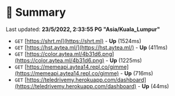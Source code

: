 # 📖 Summary
Last updated: **23/5/2022, 2:33:55 PG "Asia/Kuala_Lumpur"**

- `GET` [https://shrt.ml](https://shrt.ml) - **Up** (1524ms)
- `GET` [https://hst.aytea.ml/](https://hst.aytea.ml/) - **Up** (411ms)
- `GET` [https://color.aytea.ml/4b31d6.png](https://color.aytea.ml/4b31d6.png) - **Up** (1225ms)
- `GET` [https://memeapi.aytea14.repl.co/gimme](https://memeapi.aytea14.repl.co/gimme) - **Up** (716ms)
- `GET` [https://teledrivemy.herokuapp.com/dashboard](https://teledrivemy.herokuapp.com/dashboard) - **Up** (44ms)
